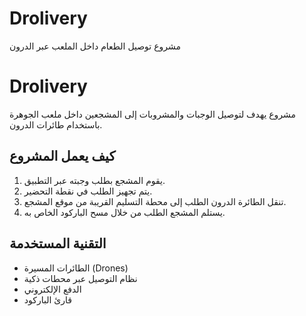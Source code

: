 # Drolivery
مشروع توصيل الطعام داخل الملعب عبر الدرون 
# Drolivery

مشروع يهدف لتوصيل الوجبات والمشروبات إلى المشجعين داخل ملعب الجوهرة باستخدام طائرات الدرون.

## كيف يعمل المشروع

1. يقوم المشجع بطلب وجبته عبر التطبيق.
2. يتم تجهيز الطلب في نقطة التحضير.
3. تنقل الطائرة الدرون الطلب إلى محطة التسليم القريبة من موقع المشجع.
4. يستلم المشجع الطلب من خلال مسح الباركود الخاص به.

## التقنية المستخدمة

- الطائرات المسيرة (Drones)
- نظام التوصيل عبر محطات ذكية
- الدفع الإلكتروني
- قارئ الباركود
